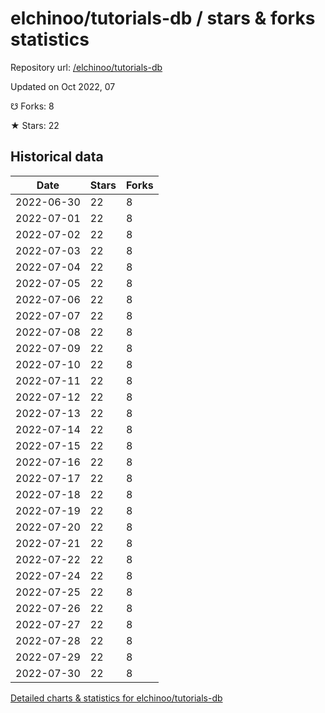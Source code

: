 # elchinoo/tutorials-db / stars & forks statistics

Repository url: [/elchinoo/tutorials-db](https://github.com/elchinoo/tutorials-db)

Updated on Oct 2022, 07

☋ Forks: 8

★ Stars: 22

## Historical data
| Date | Stars | Forks |
|------|-------|-------|
| 2022-06-30 | 22 | 8 | 
| 2022-07-01 | 22 | 8 | 
| 2022-07-02 | 22 | 8 | 
| 2022-07-03 | 22 | 8 | 
| 2022-07-04 | 22 | 8 | 
| 2022-07-05 | 22 | 8 | 
| 2022-07-06 | 22 | 8 | 
| 2022-07-07 | 22 | 8 | 
| 2022-07-08 | 22 | 8 | 
| 2022-07-09 | 22 | 8 | 
| 2022-07-10 | 22 | 8 | 
| 2022-07-11 | 22 | 8 | 
| 2022-07-12 | 22 | 8 | 
| 2022-07-13 | 22 | 8 | 
| 2022-07-14 | 22 | 8 | 
| 2022-07-15 | 22 | 8 | 
| 2022-07-16 | 22 | 8 | 
| 2022-07-17 | 22 | 8 | 
| 2022-07-18 | 22 | 8 | 
| 2022-07-19 | 22 | 8 | 
| 2022-07-20 | 22 | 8 | 
| 2022-07-21 | 22 | 8 | 
| 2022-07-22 | 22 | 8 | 
| 2022-07-24 | 22 | 8 | 
| 2022-07-25 | 22 | 8 | 
| 2022-07-26 | 22 | 8 | 
| 2022-07-27 | 22 | 8 | 
| 2022-07-28 | 22 | 8 | 
| 2022-07-29 | 22 | 8 | 
| 2022-07-30 | 22 | 8 | 


[Detailed charts & statistics for elchinoo/tutorials-db](https://reviewgithub.com/rep/elchinoo/tutorials-db)
